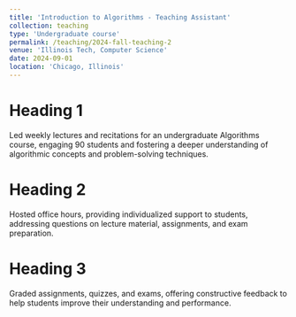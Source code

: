 ```yaml
---
title: 'Introduction to Algorithms - Teaching Assistant'
collection: teaching
type: 'Undergraduate course'
permalink: /teaching/2024-fall-teaching-2
venue: 'Illinois Tech, Computer Science'
date: 2024-09-01
location: 'Chicago, Illinois'
---
```


# Heading 1

Led weekly lectures and recitations for an undergraduate Algorithms course, engaging 90 students and fostering a deeper understanding of algorithmic concepts and problem-solving techniques.

# Heading 2

Hosted office hours, providing individualized support to students, addressing questions on lecture material, assignments, and exam preparation.

# Heading 3

Graded assignments, quizzes, and exams, offering constructive feedback to help students improve their understanding and performance.
